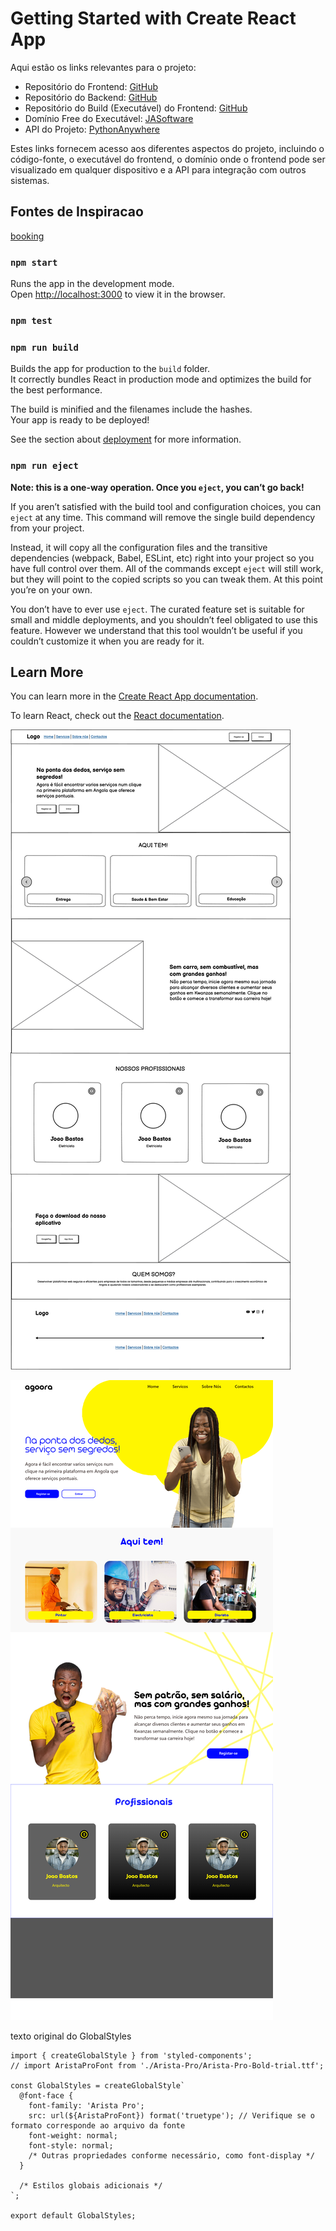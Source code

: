 # Getting Started with Create React App

Aqui estão os links relevantes para o projeto:

- Repositório do Frontend: [GitHub](https://github.com/Catson28/NowFrontendReact)
- Repositório do Backend: [GitHub](https://github.com/Catson28/NowBackendDjango)
- Repositório do Build (Executável) do Frontend: [GitHub](https://github.com/Catson28/BuildedNowFrontendReact)
- Domínio Free do Executável: [JASoftware](https://jasoftware.netlify.app)
- API do Projeto: [PythonAnywhere](https://jasoftware.pythonanywhere.com/)

Estes links fornecem acesso aos diferentes aspectos do projeto, incluindo o código-fonte, o executável do frontend, o domínio onde o frontend pode ser visualizado em qualquer dispositivo e a API para integração com outros sistemas.

## Fontes de Inspiracao

[booking](https://www.booking.com/index.pt-pt.html?label=gen173nr-1BCAEoggI46AdIM1gEaAmIAQGYAR-4ARfIAQzYAQHoAQGIAgGoAgO4ApHd97EGwAIB0gIkOGVlODdkOGUtZGE4Mi00NDA2LWFlYTUtMDQxMDBlMjhkNDFj2AIF4AIB&sid=f9b1c18ada902250a1b8c240d6fd1a2d&keep_landing=1&sb_price_type=total&)


### `npm start`



Runs the app in the development mode.\
Open [http://localhost:3000](http://localhost:3000) to view it in the browser.

### `npm test`

### `npm run build`

Builds the app for production to the `build` folder.\
It correctly bundles React in production mode and optimizes the build for the best performance.

The build is minified and the filenames include the hashes.\
Your app is ready to be deployed!

See the section about [deployment](https://facebook.github.io/create-react-app/docs/deployment) for more information.

### `npm run eject`

**Note: this is a one-way operation. Once you `eject`, you can’t go back!**

If you aren’t satisfied with the build tool and configuration choices, you can `eject` at any time. This command will remove the single build dependency from your project.

Instead, it will copy all the configuration files and the transitive dependencies (webpack, Babel, ESLint, etc) right into your project so you have full control over them. All of the commands except `eject` will still work, but they will point to the copied scripts so you can tweak them. At this point you’re on your own.

You don’t have to ever use `eject`. The curated feature set is suitable for small and middle deployments, and you shouldn’t feel obligated to use this feature. However we understand that this tool wouldn’t be useful if you couldn’t customize it when you are ready for it.

## Learn More

You can learn more in the [Create React App documentation](https://facebook.github.io/create-react-app/docs/getting-started).

To learn React, check out the [React documentation](https://reactjs.org/).



![](public/Home_wireframe.png)

![Web 1920 – 1](public/home_template.png)


texto original do GlobalStyles

```tsx
import { createGlobalStyle } from 'styled-components';
// import AristaProFont from './Arista-Pro/Arista-Pro-Bold-trial.ttf'; 

const GlobalStyles = createGlobalStyle`
  @font-face {
    font-family: 'Arista Pro';
    src: url(${AristaProFont}) format('truetype'); // Verifique se o formato corresponde ao arquivo da fonte
    font-weight: normal;
    font-style: normal;
    /* Outras propriedades conforme necessário, como font-display */
  }

  /* Estilos globais adicionais */
`;

export default GlobalStyles;

```